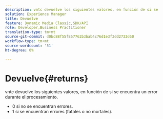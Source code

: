 ```yaml
---
description: vntc devuelve los siguientes valores, en función de si se encuentra un error durante el procesamiento.
solution: Experience Manager
title: Devuelve
feature: Dynamic Media Classic,SDK/API
role: Developer,Business Practitioner
translation-type: tm+mt
source-git-commit: d0bc88f55f857762b3bab4c76d1e3f3dd2733d60
workflow-type: tm+mt
source-wordcount: '51'
ht-degree: 0%

---
```



# Devuelve{#returns}

vntc devuelve los siguientes valores, en función de si se encuentra un error durante el procesamiento.

* 0 si no se encuentran errores.
* 1 si se encuentran errores (fatales o no mortales).


